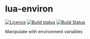 # lua-environ
[![Licence](http://img.shields.io/badge/Licence-MIT-brightgreen.svg)](LICENSE)
[![Build status](https://ci.appveyor.com/api/projects/status/26vx12gybxkaen24/branch/master?svg=true)](https://ci.appveyor.com/project/moteus/lua-environ/branch/master)
[![Build Status](https://travis-ci.org/moteus/lua-environ.svg?branch=master)](https://travis-ci.org/moteus/lua-environ)

Manipulate with environment variables
